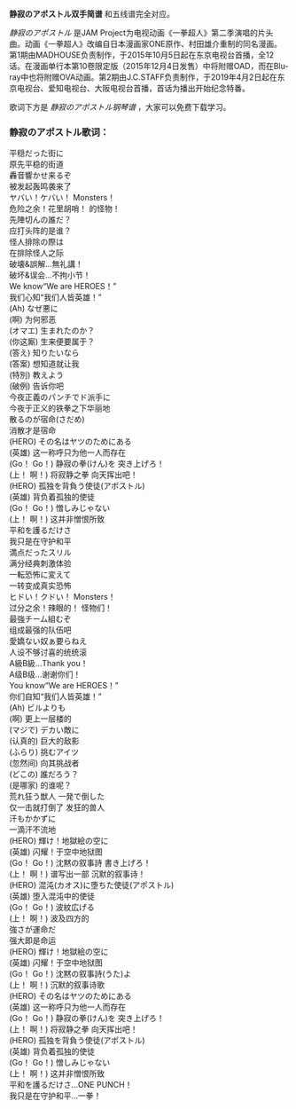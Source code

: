 

**静寂のアポストル双手简谱** 和五线谱完全对应。

_静寂のアポストル_ 是JAM
Project为电视动画《一拳超人》第二季演唱的片头曲。动画《一拳超人》改编自日本漫画家ONE原作、村田雄介重制的同名漫画。第1期由MADHOUSE负责制作，于2015年10月5日起在东京电视台首播，全12话。在漫画单行本第10卷限定版（2015年12月4日发售）中将附赠OAD，而在Blu-
ray中也将附赠OVA动画。第2期由J.C.STAFF负责制作，于2019年4月2日起在东京电视台、爱知电视台、大阪电视台首播，首话为播出开始纪念特番。

歌词下方是 _静寂のアポストル钢琴谱_ ，大家可以免费下载学习。

### 静寂のアポストル歌词：

平穏だった街に  
原先平稳的街道  
轟音響かせ来るぞ  
被发起轰鸣袭来了  
ヤバい！ケバい！ Monsters！  
危险之余！花里胡哨！ 的怪物！  
先陣切んの誰だ？  
应打头阵的是谁？  
怪人排除の際は  
在排除怪人之际  
破壊&誤解...無礼講！  
破坏&误会...不拘小节！  
We know“We are HEROES！”  
我们心知“我们人皆英雄！”  
(Ah) なぜ悪に  
(啊) 为何邪恶  
(オマエ) 生まれたのか？  
(你这厮) 生来便要属于？  
(答え) 知りたいなら  
(答案) 想知道就让我  
(特別) 教えよう  
(破例) 告诉你吧  
今夜正義のパンチでド派手に  
今夜于正义的铁拳之下华丽地  
散るのが宿命(さだめ)  
消散才是宿命  
(HERO) その名はヤツのためにある  
(英雄) 这一称呼只为他一人而存在  
(Go！ Go！) 静寂の拳(けん)を 突き上げろ！  
(上！ 啊！) 将寂静之拳 向天挥出吧！  
(HERO) 孤独を背負う使徒(アポストル)  
(英雄) 背负着孤独的使徒  
(Go！ Go！) 憎しみじゃない  
(上！ 啊！) 这并非憎恨所致  
平和を護るだけさ  
我只是在守护和平  
満点だったスリル  
满分经典刺激体验  
一転恐怖に変えて  
一转变成真实恐怖  
ヒドい！クドい！ Monsters！  
过分之余！辣眼的！ 怪物们！  
最強チーム組むぞ  
组成最强的队伍吧  
愛嬌ない奴ぁ要らねえ  
人设不够讨喜的统统滚  
A級B級...Thank you！  
A级B级...谢谢你们！  
You know“We are HEROES！”  
你们自知“我们人皆英雄！”  
(Ah) ビルよりも  
(啊) 更上一层楼的  
(マジで) デカい敵に  
(认真的) 巨大的敌影  
(ふらり) 挑むアイツ  
(忽然间) 向其挑战者  
(どこの) 誰だろう？  
(是哪家) 的谁呢？  
荒れ狂う獣人 一発で倒した  
仅一击就打倒了 发狂的兽人  
汗もかかずに  
一滴汗不流地  
(HERO) 輝け！地獄絵の空に  
(英雄) 闪耀！于空中地狱图  
(Go！ Go！) 沈黙の叙事詩 書き上げろ！  
(上！ 啊！) 谱写出一部 沉默的叙事诗！  
(HERO) 混沌(カオス)に堕ちた使徒(アポストル)  
(英雄) 堕入混沌中的使徒  
(Go！ Go！) 波紋広げる  
(上！ 啊！) 波及四方的  
強さが運命だ  
强大即是命运  
(HERO) 輝け！地獄絵の空に  
(英雄) 闪耀！于空中地狱图  
(Go！ Go！) 沈黙の叙事詩(うた)よ  
(上！ 啊！) 沉默的叙事诗歌  
(HERO) その名はヤツのためにある  
(英雄) 这一称呼只为他一人而存在  
(Go！ Go！) 静寂の拳(けん)を 突き上げろ！  
(上！ 啊！) 将寂静之拳 向天挥出吧！  
(HERO) 孤独を背負う使徒(アポストル)  
(英雄) 背负着孤独的使徒  
(Go！ Go！) 憎しみじゃない  
(上！ 啊！) 这并非憎恨所致  
平和を護るだけさ...ONE PUNCH！  
我只是在守护和平...一拳！

